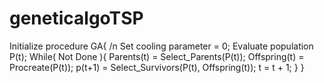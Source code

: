 # geneticalgoTSP

Initialize procedure GA{ /n
    Set cooling parameter = 0;
    Evaluate population P(t);
    While( Not Done ){
        Parents(t) = Select_Parents(P(t));
        Offspring(t) = Procreate(P(t));
        p(t+1) = Select_Survivors(P(t), Offspring(t));
        t = t + 1; 
    }
}
